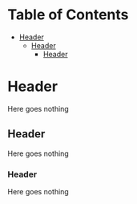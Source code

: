 <!-- mdtocstart -->
# Table of Contents

- [Header](#header)
    - [Header](#header)
        - [Header](#header)
<!-- mdtocend -->

# Header

Here goes nothing

## Header

Here goes nothing

### Header

Here goes nothing
